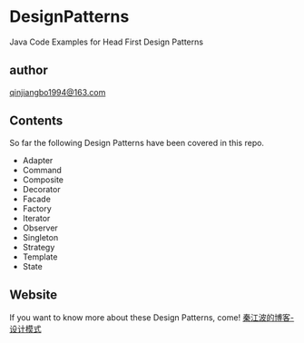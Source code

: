 # DesignPatterns
Java Code Examples for Head First Design Patterns
## author
qinjiangbo1994@163.com

## Contents
So far the following Design Patterns have been covered in this repo.

- Adapter
- Command
- Composite
- Decorator
- Facade
- Factory
- Iterator
- Observer
- Singleton
- Strategy
- Template
- State

## Website
If you want to know more about these Design Patterns, come!
[秦江波的博客-设计模式](http://t.cn/RiayE1i)

